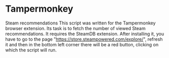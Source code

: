# Tampermonkey
Steam recommendations
This script was written for the Tampermonkey browser extension.
Its task is to fetch the number of viewed Steam recommendations.
It requires the SteamDB extension. After installing it, you have to go to the page "https://store.steampowered.com/explore/", refresh it and then in the bottom left corner there will be a red button, clicking on which the script will run.
